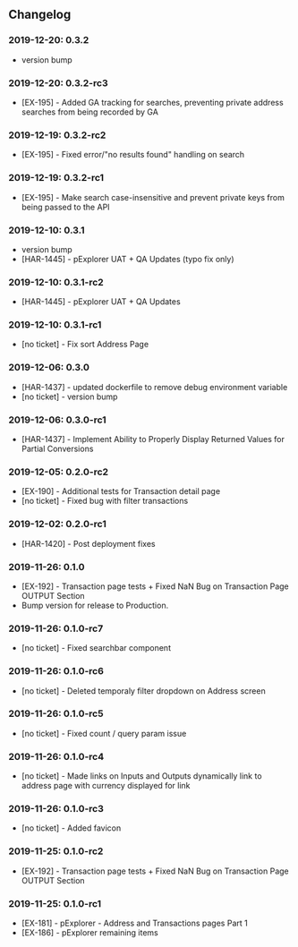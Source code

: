 ## Changelog

### 2019-12-20: 0.3.2
- version bump

### 2019-12-20: 0.3.2-rc3
- [EX-195] - Added GA tracking for searches, preventing private address searches from being recorded by GA

### 2019-12-19: 0.3.2-rc2
- [EX-195] - Fixed error/"no results found" handling on search

### 2019-12-19: 0.3.2-rc1
- [EX-195] - Make search case-insensitive and prevent private keys from being passed to the API

### 2019-12-10: 0.3.1
- version bump
- [HAR-1445] - pExplorer UAT + QA Updates (typo fix only)

### 2019-12-10: 0.3.1-rc2
- [HAR-1445] - pExplorer UAT + QA Updates

### 2019-12-10: 0.3.1-rc1
- [no ticket] - Fix sort Address Page

### 2019-12-06: 0.3.0
- [HAR-1437] - updated dockerfile to remove debug environment variable
- [no ticket] - version bump

### 2019-12-06: 0.3.0-rc1
 - [HAR-1437] - Implement Ability to Properly Display Returned Values for Partial Conversions

### 2019-12-05: 0.2.0-rc2
 - [EX-190] - Additional tests for Transaction detail page
 - [no ticket] - Fixed bug with filter transactions

### 2019-12-02: 0.2.0-rc1
- [HAR-1420] - Post deployment fixes

### 2019-11-26: 0.1.0
- [EX-192] - Transaction page tests + Fixed NaN Bug on Transaction Page OUTPUT Section
- Bump version for release to Production.

### 2019-11-26: 0.1.0-rc7
- [no ticket] - Fixed searchbar component

### 2019-11-26: 0.1.0-rc6
- [no ticket] - Deleted temporaly filter dropdown on Address screen

### 2019-11-26: 0.1.0-rc5
- [no ticket] - Fixed count / query param issue

### 2019-11-26: 0.1.0-rc4
- [no ticket] - Made links on Inputs and Outputs dynamically link to address page with currency displayed for link

### 2019-11-26: 0.1.0-rc3
- [no ticket] - Added favicon

### 2019-11-25: 0.1.0-rc2
- [EX-192] - Transaction page tests + Fixed NaN Bug on Transaction Page OUTPUT Section

### 2019-11-25: 0.1.0-rc1
- [EX-181] - pExplorer - Address and Transactions pages Part 1
- [EX-186] - pExplorer remaining items